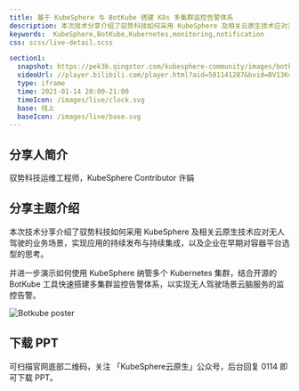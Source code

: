 ```yaml
---
title: 基于 KubeSphere 与 BotKube 搭建 K8s 多集群监控告警体系
description: 本次技术分享介绍了驭势科技如何采用 KubeSphere 及相关云原生技术应对无人驾驶的业务场景，实现应用的持续发布与持续集成，以及企业在早期对容器平台选型的思考。并进一步演示如何使用 KubeSphere 纳管多个 Kubernetes 集群，结合开源的 BotKube 工具快速搭建多集群监控告警体系，以实现无人驾驶场景云脑服务的监控告警。
keywords:  KubeSphere,BotKube,Kubernetes,monitoring,notification
css: scss/live-detail.scss

section1:
  snapshot: https://pek3b.qingstor.com/kubesphere-community/images/botkube-kubesphere.jpeg
  videoUrl: //player.bilibili.com/player.html?aid=501141287&bvid=BV13K411u7w9&cid=282696732&page=1&high_quality=1
  type: iframe
  time: 2021-01-14 20:00-21:00
  timeIcon: /images/live/clock.svg
  base: 线上
  baseIcon: /images/live/base.svg
---
```


## 分享人简介

驭势科技运维工程师，KubeSphere Contributor 许娟

## 分享主题介绍

本次技术分享介绍了驭势科技如何采用 KubeSphere 及相关云原生技术应对无人驾驶的业务场景，实现应用的持续发布与持续集成，以及企业在早期对容器平台选型的思考。

并进一步演示如何使用 KubeSphere 纳管多个 Kubernetes 集群，结合开源的 BotKube 工具快速搭建多集群监控告警体系，以实现无人驾驶场景云脑服务的监控告警。

![Botkube poster](https://pek3b.qingstor.com/kubesphere-community/images/Botkube-live-poster.jpg)

## 下载 PPT

可扫描官网底部二维码，关注 「KubeSphere云原生」公众号，后台回复 0114 即可下载 PPT。
